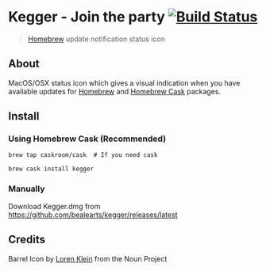 # Kegger - Join the party [![Build Status](https://travis-ci.org/bealearts/kegger.svg?branch=master)](https://travis-ci.org/bealearts/kegger)

> [Homebrew](https://brew.sh/) update notification status icon

## About

MacOS/OSX status icon which gives a visual indication when you have available updates for [Homebrew](https://brew.sh/) and [Homebrew Cask](https://caskroom.github.io/) packages.

## Install

### Using Homebrew Cask (Recommended)
```shell
brew tap caskroom/cask  # If you need cask

brew cask install kegger
```

### Manually

Download Kegger.dmg from https://github.com/bealearts/kegger/releases/latest

## Credits

Barrel Icon by [Loren Klein](https://thenounproject.com/lorenklein/) from the Noun Project
